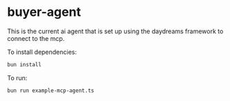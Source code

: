 # buyer-agent

This is the current ai agent that is set up using the daydreams framework to connect to the mcp.

To install dependencies:

```bash
bun install
```

To run:

```bash
bun run example-mcp-agent.ts
```

